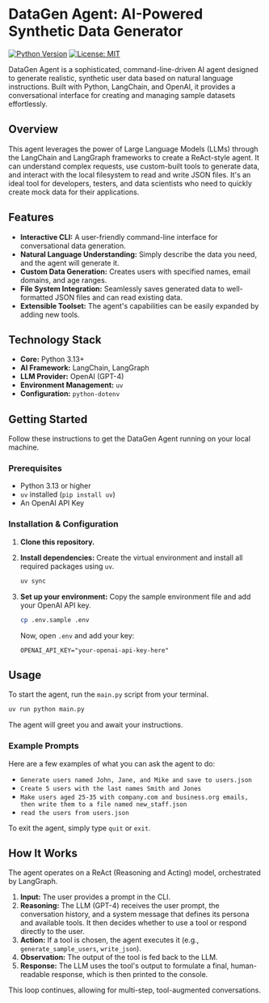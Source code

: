 # DataGen Agent: AI-Powered Synthetic Data Generator

[![Python Version](https://img.shields.io/badge/python-3.13+-blue.svg)](https://www.python.org/downloads/)
[![License: MIT](https://img.shields.io/badge/License-MIT-yellow.svg)](https://opensource.org/licenses/MIT)

DataGen Agent is a sophisticated, command-line-driven AI agent designed to generate realistic, synthetic user data based on natural language instructions. Built with Python, LangChain, and OpenAI, it provides a conversational interface for creating and managing sample datasets effortlessly.

## Overview

This agent leverages the power of Large Language Models (LLMs) through the LangChain and LangGraph frameworks to create a ReAct-style agent. It can understand complex requests, use custom-built tools to generate data, and interact with the local filesystem to read and write JSON files. It's an ideal tool for developers, testers, and data scientists who need to quickly create mock data for their applications.

## Features

-   **Interactive CLI:** A user-friendly command-line interface for conversational data generation.
-   **Natural Language Understanding:** Simply describe the data you need, and the agent will generate it.
-   **Custom Data Generation:** Creates users with specified names, email domains, and age ranges.
-   **File System Integration:** Seamlessly saves generated data to well-formatted JSON files and can read existing data.
-   **Extensible Toolset:** The agent's capabilities can be easily expanded by adding new tools.

## Technology Stack

-   **Core:** Python 3.13+
-   **AI Framework:** LangChain, LangGraph
-   **LLM Provider:** OpenAI (GPT-4)
-   **Environment Management:** `uv`
-   **Configuration:** `python-dotenv`

## Getting Started

Follow these instructions to get the DataGen Agent running on your local machine.

### Prerequisites

-   Python 3.13 or higher
-   `uv` installed (`pip install uv`)
-   An OpenAI API Key

### Installation & Configuration

1.  **Clone this repository.**   

2.  **Install dependencies:**
    Create the virtual environment and install all required packages using `uv`.
    ```bash
    uv sync
    ```

3.  **Set up your environment:**
    Copy the sample environment file and add your OpenAI API key.
    ```bash
    cp .env.sample .env
    ```
    Now, open `.env` and add your key:
    ```
    OPENAI_API_KEY="your-openai-api-key-here"
    ```

## Usage

To start the agent, run the `main.py` script from your terminal.

```bash
uv run python main.py
```

The agent will greet you and await your instructions.

### Example Prompts

Here are a few examples of what you can ask the agent to do:

-   `Generate users named John, Jane, and Mike and save to users.json`
-   `Create 5 users with the last names Smith and Jones`
-   `Make users aged 25-35 with company.com and business.org emails, then write them to a file named new_staff.json`
-   `read the users from users.json`

To exit the agent, simply type `quit` or `exit`.

## How It Works

The agent operates on a ReAct (Reasoning and Acting) model, orchestrated by LangGraph.

1.  **Input:** The user provides a prompt in the CLI.
2.  **Reasoning:** The LLM (GPT-4) receives the user prompt, the conversation history, and a system message that defines its persona and available tools. It then decides whether to use a tool or respond directly to the user.
3.  **Action:** If a tool is chosen, the agent executes it (e.g., `generate_sample_users`, `write_json`).
4.  **Observation:** The output of the tool is fed back to the LLM.
5.  **Response:** The LLM uses the tool's output to formulate a final, human-readable response, which is then printed to the console.

This loop continues, allowing for multi-step, tool-augmented conversations.

